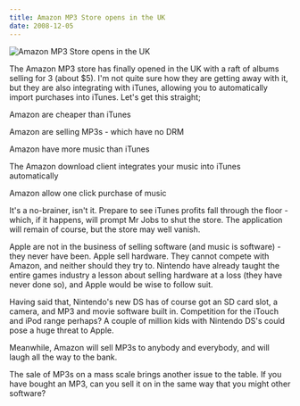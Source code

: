 ```yaml
---
title: Amazon MP3 Store opens in the UK
date: 2008-12-05
---
```


![Amazon MP3 Store opens in the UK](https://source.unsplash.com/03UCoidYvXw/1600x900)

The Amazon MP3 store has finally opened in the UK with a raft of albums selling for 3 (about $5). I'm not quite sure how they are getting away with it, but they are also integrating with iTunes, allowing you to automatically import purchases into iTunes. Let's get this straight;

Amazon are cheaper than iTunes

Amazon are selling MP3s - which have no DRM

Amazon have more music than iTunes

The Amazon download client integrates your music into iTunes automatically

Amazon allow one click purchase of music

It's a no-brainer, isn't it. Prepare to see iTunes profits fall through the floor - which, if it happens, will prompt Mr Jobs to shut the store. The application will remain of course, but the store may well vanish.

Apple are not in the business of selling software (and music is software) - they never have been. Apple sell hardware. They cannot compete with Amazon, and neither should they try to. Nintendo have already taught the entire games industry a lesson about selling hardware at a loss (they have never done so), and Apple would be wise to follow suit.

Having said that, Nintendo's new DS has of course got an SD card slot, a camera, and MP3 and movie software built in. Competition for the iTouch and iPod range perhaps? A couple of million kids with Nintendo DS's could pose a huge threat to Apple.

Meanwhile, Amazon will sell MP3s to anybody and everybody, and will laugh all the way to the bank.

The sale of MP3s on a mass scale brings another issue to the table. If you have bought an MP3, can you sell it on in the same way that you might other software?